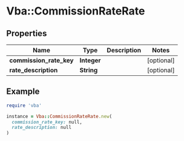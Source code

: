 # Vba::CommissionRateRate

## Properties

| Name | Type | Description | Notes |
| ---- | ---- | ----------- | ----- |
| **commission_rate_key** | **Integer** |  | [optional] |
| **rate_description** | **String** |  | [optional] |

## Example

```ruby
require 'vba'

instance = Vba::CommissionRateRate.new(
  commission_rate_key: null,
  rate_description: null
)
```

